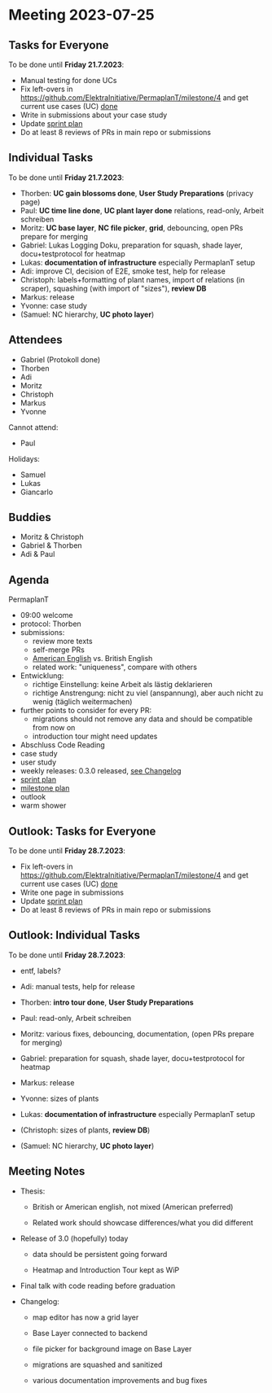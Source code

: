 # Meeting 2023-07-25

## Tasks for Everyone

To be done until **Friday 21.7.2023**:

- Manual testing for done UCs
- Fix left-overs in https://github.com/ElektraInitiative/PermaplanT/milestone/4 and get current use cases (UC) [done](../usecases/README.md)
- Write in submissions about your case study
- Update [sprint plan](https://github.com/orgs/ElektraInitiative/projects/4/)
- Do at least 8 reviews of PRs in main repo or submissions

## Individual Tasks

To be done until **Friday 21.7.2023**:

- Thorben: **UC gain blossoms done**, **User Study Preparations** (privacy page)
- Paul: **UC time line done**, **UC plant layer done** relations, read-only, Arbeit schreiben
- Moritz: **UC base layer**, **NC file picker**, **grid**, debouncing, open PRs prepare for merging
- Gabriel: Lukas Logging Doku, preparation for squash, shade layer, docu+testprotocol for heatmap
- Lukas: **documentation of infrastructure** especially PermaplanT setup
- Adi: improve CI, decision of E2E, smoke test, help for release
- Christoph: labels+formatting of plant names, import of relations (in scraper), squashing (with import of "sizes"), **review DB**
- Markus: release
- Yvonne: case study
- (Samuel: NC hierarchy, **UC photo layer**)

## Attendees

- Gabriel (Protokoll done)
- Thorben
- Adi
- Moritz
- Christoph
- Markus
- Yvonne

Cannot attend:

- Paul

Holidays:

- Samuel
- Lukas
- Giancarlo

## Buddies

- Moritz & Christoph
- Gabriel & Thorben
- Adi & Paul

## Agenda

PermaplanT

- 09:00 welcome
- protocol: Thorben
- submissions:
  - review more texts
  - self-merge PRs
  - [American English](../guidelines/documentation.md) vs. British English
  - related work: "uniqueness", compare with others
- Entwicklung:
  - richtige Einstellung: keine Arbeit als lästig deklarieren
  - richtige Anstrengung: nicht zu viel (anspannung), aber auch nicht zu wenig (täglich weitermachen)
- further points to consider for every PR:
  - migrations should not remove any data and should be compatible from now on
  - introduction tour might need updates
- Abschluss Code Reading
- case study
- user study
- weekly releases: 0.3.0 released, [see Changelog](../changelog.md)
- [sprint plan](https://github.com/orgs/ElektraInitiative/projects/4/)
- [milestone plan](https://github.com/ElektraInitiative/PermaplanT/milestone/4)
- outlook
- warm shower

## Outlook: Tasks for Everyone

To be done until **Friday 28.7.2023**:

- Fix left-overs in https://github.com/ElektraInitiative/PermaplanT/milestone/4 and get current use cases (UC) [done](../usecases/README.md)
- Write one page in submissions
- Update [sprint plan](https://github.com/orgs/ElektraInitiative/projects/4/)
- Do at least 8 reviews of PRs in main repo or submissions

## Outlook: Individual Tasks

To be done until **Friday 28.7.2023**:

- entf, labels?

- Adi: manual tests, help for release
- Thorben: **intro tour done**, **User Study Preparations**
- Paul: read-only, Arbeit schreiben
- Moritz: various fixes, debouncing, documentation, (open PRs prepare for merging)
- Gabriel: preparation for squash, shade layer, docu+testprotocol for heatmap
- Markus: release
- Yvonne: sizes of plants
- Lukas: **documentation of infrastructure** especially PermaplanT setup
- (Christoph: sizes of plants, **review DB**)
- (Samuel: NC hierarchy, **UC photo layer**)

## Meeting Notes

- Thesis:

  - British or American english, not mixed (American preferred)

  - Related work should showcase differences/what you did different

- Release of 3.0 (hopefully) today

  - data should be persistent going forward

  - Heatmap and Introduction Tour kept as WiP

- Final talk with code reading before graduation
- Changelog:

  - map editor has now a grid layer

  - Base Layer connected to backend

  - file picker for background image on Base Layer

  - migrations are squashed and sanitized

  - various documentation improvements and bug fixes
